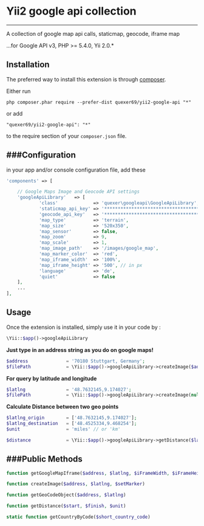 # Yii2 google api collection 
-----------------------------

A collection of google map api calls, staticmap, geocode, iframe map

...for Google API v3, PHP >= 5.4.0, Yii 2.0.*


Installation
------------

The preferred way to install this extension is through [composer](http://getcomposer.org/download/).

Either run

```
php composer.phar require --prefer-dist quexer69/yii2-google-api "*"
```

or add

```
"quexer69/yii2-google-api": "*"
```

to the require section of your `composer.json` file.


###Configuration
---
in your app and/or console configuration file, add these


```php
'components' => [

    // Google Maps Image and Geocode API settings
    'googleApiLibrary'   => [
            'class'             => 'quexer\googleapi\GoogleApiLibrary',
            'staticmap_api_key' => '***************************************',
            'geocode_api_key'   => '***************************************',
            'map_type'          => 'terrain',
            'map_size'          => '520x350',
            'map_sensor'        => false,
            'map_zoom'          => 9,
            'map_scale'         => 1,
            'map_image_path'    => '/images/google_map',
            'map_marker_color'  => 'red',
            'map_iframe_width'  => '100%',
            'map_iframe_height' => '500', // in px
            'language'          => 'de',
            'quiet'             => false
    ],
    ...
],
```
	
Usage
-----

Once the extension is installed, simply use it in your code by  :

```php
\Yii::$app()->googleApiLibrary
```

**Just type in an address string as you do on google maps!**

```php
$address 	          = '70180 Stuttgart, Germany';
$filePath             = \Yii::$app()->googleApiLibrary->createImage($address,null);
```

**For query by latitude and longitude**

```php
$latlng 	          = '48.7632145,9.174027';
$filePath             = \Yii::$app()->googleApiLibrary->createImage(null, $latlng);
```

**Calculate Distance between two geo points**

```php
$latlng_origin	      = ['48.7632145,9.174027'];
$latlng_destination	  = ['48.4525334,9.468254'];
$unit		          = 'miles' // or 'km'

$distance		      = \Yii::$app()->googleApiLibrary->getDistance($latlng_origin, $latlng_destination, $unit);
```

###Public Methods
---

```php
function getGoogleMapIframe($address, $latlng, $iFrameWidth, $iFrameHeight)

function createImage($address, $latlng, $setMarker)

function getGeoCodeObject($address, $latlng)

function getDistance($start, $finish, $unit)

static function getCountryByCode($short_country_code)
```


